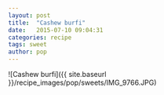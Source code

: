 ```yaml
---
layout: post
title:  "Cashew burfi"
date:   2015-07-10 09:04:31
categories: recipe
tags: sweet
author: pop
---
```


![Cashew burfi]({{ site.baseurl }}/recipe_images/pop/sweets/IMG_9766.JPG)
